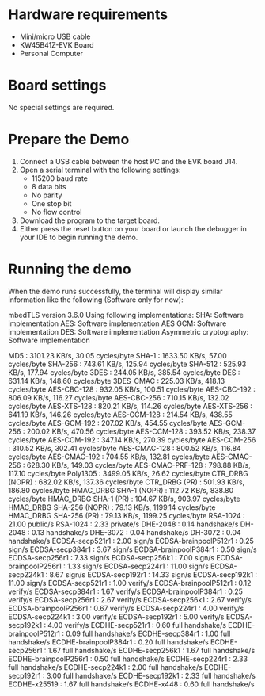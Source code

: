 Hardware requirements
=====================
- Mini/micro USB cable
- KW45B41Z-EVK Board
- Personal Computer

Board settings
==============
No special settings are required.

Prepare the Demo
================
1.  Connect a USB cable between the host PC and the EVK board J14.
2.  Open a serial terminal with the following settings:
    - 115200 baud rate
    - 8 data bits
    - No parity
    - One stop bit
    - No flow control
3.  Download the program to the target board.
4.  Either press the reset button on your board or launch the debugger in your IDE to begin running the demo.

Running the demo
================
When the demo runs successfully, the terminal will display similar information like the following (Software only for now):

mbedTLS version 3.6.0
Using following implementations:
  SHA: Software implementation
  AES: Software implementation
  AES GCM: Software implementation
  DES: Software implementation
  Asymmetric cryptography: Software implementation

  MD5                      :  3101.23 KB/s,   30.05 cycles/byte
  SHA-1                    :  1633.50 KB/s,   57.00 cycles/byte
  SHA-256                  :  743.61 KB/s,  125.94 cycles/byte
  SHA-512                  :  525.93 KB/s,  177.94 cycles/byte
  3DES                     :  244.05 KB/s,  385.54 cycles/byte
  DES                      :  631.14 KB/s,  148.60 cycles/byte
  3DES-CMAC                :  225.03 KB/s,  418.13 cycles/byte
  AES-CBC-128              :  932.05 KB/s,  100.51 cycles/byte
  AES-CBC-192              :  806.09 KB/s,  116.27 cycles/byte
  AES-CBC-256              :  710.15 KB/s,  132.02 cycles/byte
  AES-XTS-128              :  820.21 KB/s,  114.26 cycles/byte
  AES-XTS-256              :  641.19 KB/s,  146.26 cycles/byte
  AES-GCM-128              :  214.54 KB/s,  438.55 cycles/byte
  AES-GCM-192              :  207.02 KB/s,  454.55 cycles/byte
  AES-GCM-256              :  200.02 KB/s,  470.56 cycles/byte
  AES-CCM-128              :  393.52 KB/s,  238.37 cycles/byte
  AES-CCM-192              :  347.14 KB/s,  270.39 cycles/byte
  AES-CCM-256              :  310.52 KB/s,  302.41 cycles/byte
  AES-CMAC-128             :  800.52 KB/s,  116.84 cycles/byte
  AES-CMAC-192             :  704.55 KB/s,  132.81 cycles/byte
  AES-CMAC-256             :  628.30 KB/s,  149.03 cycles/byte
  AES-CMAC-PRF-128         :  798.88 KB/s,  117.10 cycles/byte
  Poly1305                 :  3499.05 KB/s,   26.62 cycles/byte
  CTR_DRBG (NOPR)          :  682.02 KB/s,  137.36 cycles/byte
  CTR_DRBG (PR)            :  501.93 KB/s,  186.80 cycles/byte
  HMAC_DRBG SHA-1 (NOPR)   :  112.72 KB/s,  838.80 cycles/byte
  HMAC_DRBG SHA-1 (PR)     :  104.67 KB/s,  903.97 cycles/byte
  HMAC_DRBG SHA-256 (NOPR) :   79.13 KB/s,  1199.14 cycles/byte
  HMAC_DRBG SHA-256 (PR)   :   79.13 KB/s,  1199.25 cycles/byte
  RSA-1024                 :   21.00  public/s
  RSA-1024                 :    2.33 private/s
  DHE-2048                 :    0.14 handshake/s
  DH-2048                  :    0.13 handshake/s
  DHE-3072                 :    0.04 handshake/s
  DH-3072                  :    0.04 handshake/s
  ECDSA-secp521r1          :    2.00 sign/s
  ECDSA-brainpoolP512r1    :    0.25 sign/s
  ECDSA-secp384r1          :    3.67 sign/s
  ECDSA-brainpoolP384r1    :    0.50 sign/s
  ECDSA-secp256r1          :    7.33 sign/s
  ECDSA-secp256k1          :    7.00 sign/s
  ECDSA-brainpoolP256r1    :    1.33 sign/s
  ECDSA-secp224r1          :   11.00 sign/s
  ECDSA-secp224k1          :    8.67 sign/s
  ECDSA-secp192r1          :   14.33 sign/s
  ECDSA-secp192k1          :   11.00 sign/s
  ECDSA-secp521r1          :    1.00 verify/s
  ECDSA-brainpoolP512r1    :    0.12 verify/s
  ECDSA-secp384r1          :    1.67 verify/s
  ECDSA-brainpoolP384r1    :    0.25 verify/s
  ECDSA-secp256r1          :    2.67 verify/s
  ECDSA-secp256k1          :    2.67 verify/s
  ECDSA-brainpoolP256r1    :    0.67 verify/s
  ECDSA-secp224r1          :    4.00 verify/s
  ECDSA-secp224k1          :    3.00 verify/s
  ECDSA-secp192r1          :    5.00 verify/s
  ECDSA-secp192k1          :    4.00 verify/s
  ECDHE-secp521r1          :    0.60 full handshake/s
  ECDHE-brainpoolP512r1    :    0.09 full handshake/s
  ECDHE-secp384r1          :    1.00 full handshake/s
  ECDHE-brainpoolP384r1    :    0.20 full handshake/s
  ECDHE-secp256r1          :    1.67 full handshake/s
  ECDHE-secp256k1          :    1.67 full handshake/s
  ECDHE-brainpoolP256r1    :    0.50 full handshake/s
  ECDHE-secp224r1          :    2.33 full handshake/s
  ECDHE-secp224k1          :    2.00 full handshake/s
  ECDHE-secp192r1          :    3.00 full handshake/s
  ECDHE-secp192k1          :    2.33 full handshake/s
  ECDHE-x25519             :    1.67 full handshake/s
  ECDHE-x448               :    0.60 full handshake/s


